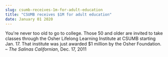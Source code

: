 ```yaml
---
slug: csumb-receives-1m-for-adult-education
title: "CSUMB receives $1M for adult education"
date: January 01 2020
---
```


<p>You're never too old to go to college. Those 50 and older are invited to take classes through the Osher Lifelong Learning Institute at CSUMB starting Jan. 17. That institute was just awarded $1 million by the Osher Foundation. – <em>The Salinas Californian</em>, Dec. 17, 2011
</p>
